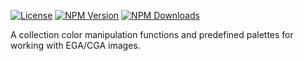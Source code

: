 [![License][license]][npm] [![NPM Version][version]][npm] [![NPM Downloads][dl]][npm]

A collection color manipulation functions and predefined palettes for working with EGA/CGA images.

[npm]: https://www.npmjs.com/package/@4bitlabs/color
[version]: https://img.shields.io/npm/v/%404bitlabs%2Fcolor
[license]: https://img.shields.io/npm/l/%404bitlabs%2Fcolor
[dl]: https://img.shields.io/npm/dy/%404bitlabs%2Fcolor
